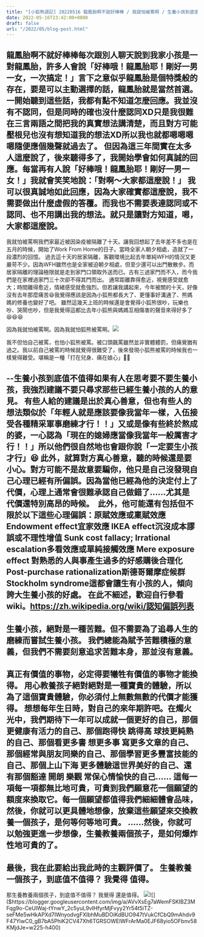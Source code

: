 ```yaml
---
title: "[小狐熊週記] 20220516 龍鳳胎啊不就好棒棒 / 我就怕被罵啊 / 生養小孩到底值不值得"
date: 2022-05-16T23:42:00+0800
draft: false
url: "/2022/05/blog-post.html"
---
```


龍鳳胎啊不就好棒棒每次跟別人聊天說到我家小孩是一對龍鳳胎，許多人會說「好棒哦！龍鳳胎耶！剛好一男一女，一次搞定！」言下之意似乎龍鳳胎是個特獎般的存在，要是可以主動選擇的話，龍鳳胎就是當然首選。
一開始聽到這些話，我都有點不知道怎麼回應。我並沒有不認同，但是同時的確也沒什麼認同XD只是我很難在三言兩語之間把我的真實想法講清楚，而且對方可能壓根兒也沒有想知道我的想法XD所以我也就都嗯嗯嗯嗯隨便應個幾聲就過去了。
但因為這三年間實在太多人這麼說了，後來聽得多了，我開始學會如何真誠的回應。每當再有人說「好棒哦！龍鳳胎耶！剛好一男一女！」我就會笑笑地說：「對啊～大家都這麼說！」
我可以很真誠地如此回應，因為大家確實都這麼說，我不需要做出什麼虛假的答覆。而我也不需要表達認同或不認同、也不用講出我的想法。就只是讓對方知道，嗯，大家都這麼說。
--
我就怕被罵啊我們家最近被因染疫被隔離了十天。讓我回想起了去年差不多也是在五月的時候，開始了Work From Home的日子。當時全家人朝夕相處，造就了一段濃烈的回憶。
過去這十天的居家隔離，客觀環境比起去年單純WFH的情況又更嚴苛不少。因為WFH雖然也是全家被迫朝夕相處，但至少還可以出門散散步。而居家隔離的理論極限就是走到家門口領取外送而已。古有三過家門而不入，而今我們是在家裡過家門三十次卻不得其門而出。
通常距離靠得愈近，視覺感受就愈大；時間離得愈近，情緒感受就愈強烈。但若讓我講起來，今年被關的十天，好像沒有去年那麼痛苦😆我覺得應該是因為小狐熊都長大了、更懂事好溝通了、熊媽媽的修養也變好了吧。
雖然這幾天上班的時候還是會覺得小狐熊很吵，玩樂也吵、哭鬧也吵，但是我覺得這都比去年小狐熊與媽媽互相傷害的聲音來得好多了😆😆😆

因為我就怕被罵啊。因為我就怕狐熊被罵啊。![]($https://blogger.googleusercontent.com/img/a/AVvXsEi-HUCwbEpz0WNtwuTu1WMZ8SD3yUh5PqPDI8ODVYiiBCZAcB1oPvaqSAS5StWDWoHjvztkguaI9c33ibbCIxh58hluDhJWXMVbZ6XIu2NoTXCCmQfoZN-aYvLMSleE5JDqBq1dRMoKE-6rZGBpaR68ZAq6mrKe9SRuSJpLbI3AlOByrzU4rmf-jS6m=w400-h225)

我不但怕自己被罵，也怕小狐熊被罵。被口頭飆罵雖然並非實體體罰，但痛覺猶有過之。我以前自己被罵的時候就覺得很難受了，後來發現小狐熊被罵的時候我也一樣覺得難受。堪稱是一種「打在兒身、痛在娘心」🤣🤣

--生養小孩到底值不值得如果有人在思考要不要生養小孩，我強烈建議不要只尋求那些已經生養小孩的人的意見。
有些人給的建議是出於真心善意，但也有些人的想法類似於「年輕人就是應該要像我當年一樣，入伍接受各種精采軍事磨練才行！！」又或是像有些終於熬成的婆，一心認為「現在的媳婦應當像我當年一般厲害才行！！」所以他們很自然地也會跟你說「一定要生小孩才行」😆
此外，就算對方真心善意，聽的時候還是要小心。對方可能不是故意要騙你，他只是自己沒發現自己心理已經有所偏誤。因為當他已經為他的決定付上了代價，心理上通常會很難承認自己做錯了……尤其是代價還特別高昂的時候。 
此外，他可能還有包括但不限於以下這些心理偏誤：原賦效應或稟賦效應 Endowment effect宜家效應 IKEA effect沉沒成本謬誤或不理性增值 Sunk cost fallacy; Irrational escalation多看效應或單純接觸效應 Mere exposure effect	對熟悉的人與事產生過多的好感購後合理化	Post-purchase rationalization斯德哥爾摩症候群 Stockholm syndrome這都會讓生有小孩的人，傾向誇大生養小孩的好處。
在此不細述，歡迎自行參看wiki。https://zh.wikipedia.org/wiki/認知偏誤列表
--

生養小孩，絕對是一種苦難。但不需要為了追尋人生的磨練而嘗試生養小孩。
我們總能為賦予苦難積極的意義，但我們不需要刻意追求苦難本身，那並沒有意義。
--
真正有價值的事物，必定得要犧牲有價值的事物才能換得。
用心教養孩子絕對絕對是一種寶貴的體驗，所以為了這個寶貴體驗，你必須付上無數無數的代價才能獲得。
想想每年生日時，對自己的來年期許吧。在燭火光中，我們期待下一年可以成就一個更好的自己，那個更健康有活力的自己、那個跑得快 跳得高 球技更純熟的自己、那個看更多書 想更多事 寫更多文章的自己、那個經常與朋友同樂的自己、那個學習更多豐富技能的自己、那個上山下海 更多體驗這世界美好的自己、還有那個豁達 開朗 樂觀 常保心情愉快的自己…… 這每一項每一項都無比地可貴，可貴到我們願意花一個願望的額度來換取它。每一個願望都值得我們細細體會品味，然後，你就可以更具體地想像，放棄這些願望來交換教養一個孩子，是何等何等地可貴。
……然後，你就可以勉強更進一步想像，生養教養兩個孩子，是如何爆炸性地可貴的了。
--
最後，我在此要給出我此時的主觀評價了。
生養教養一個孩子，到底值不值得？
我覺得 值得。
--
那生養教養兩個孩子，到底值不值得？
我覺得 還是值得。
![]($https://blogger.googleusercontent.com/img/a/AVvXsEjpaGKuiujFNhRT2BqiHpXqNu0YkvAkAUFFr_lfY2eSKZ0gaRmyCMoA5pXmRoc6ZfsbGUnQaiKvOzTEfdEg_DRzNZJV9NfmtIuY3cAv0U4wowCFJrjnj7qESnwUIm6Eni7OZGu-jIXWFt_jmtUe7UqnjYeB9X_l30-QvLTenPqeqUaOPx02b7t20i99=w225-h400)![]($https://blogger.googleusercontent.com/img/a/AVvXsEg7aWemFSKIBZ3MFqg9o-CeUlWaj-tYnwY_2c5yuL9vIHfyrMjFvyy2Yr54t5iTZ-seFMe5wHkAPXd7IWnyodvgFXlbhMuBDOiKdBUO947tVukCfCbQ9mAhdv9F47YiwC0_gB7bA5PhiK2CV47Xh6TGRSOWElWFrArMa0EJF68yio5OFbnv58KMjdJe=w225-h400)




